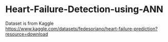 # Heart-Failure-Detection-using-ANN
Dataset is from Kaggle https://www.kaggle.com/datasets/fedesoriano/heart-failure-prediction?resource=download
